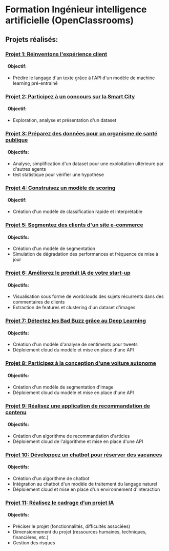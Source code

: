 # Formation Ingénieur intelligence artificielle (OpenClassrooms)

## Projets réalisés:
### [Projet 1: Réinventons l'expérience client](https://github.com/20-100-oc/OC_P01)
#### &ensp;Objectif: 
- Prédire le langage d'un texte grâce à l'API d'un modèle de machine learning pré-entrainé

### [Projet 2: Participez à un concours sur la Smart City](https://github.com/20-100-oc/OC_P02)
#### &ensp;Objectif: 
- Exploration, analyse et présentation d'un dataset

### [Projet 3: Préparez des données pour un organisme de santé publique](https://github.com/20-100-oc/OC_P03)
#### &ensp;Objectifs: 
- Analyse, simplification d'un dataset pour une exploitation ultérieure par d'autres agents
- test statistique pour vérifier une hypothèse

### [Projet 4: Construisez un modèle de scoring](https://github.com/20-100-oc/OC_P04)
#### &ensp;Objectif: 
- Création d'un modèle de classification rapide et interprétable

### [Projet 5: Segmentez des clients d'un site e-commerce](https://github.com/20-100-oc/OC_P05)
#### &ensp;Objectifs: 
- Création d'un modèle de segmentation
- Simulation de dégradation des performances et fréquence de mise à jour

### [Projet 6: Améliorez le produit IA de votre start-up](https://github.com/20-100-oc/OC_PO6)
#### &ensp;Objectifs: 
- Visualisation sous forme de wordclouds des sujets récurrents dans des commentaires de clients
- Extraction de features et clustering d'un dataset d'images

### [Projet 7: Détectez les Bad Buzz grâce au Deep Learning](https://github.com/20-100-oc/OC_P07)
#### &ensp;Objectifs: 
- Création d'un modèle d'analyse de sentiments pour tweets
- Déploiement cloud du modèle et mise en place d'une API

### [Projet 8: Participez à la conception d'une voiture autonome](https://github.com/20-100-oc/OC_P08)
#### &ensp;Objectifs: 
- Création d'un modèle de segmentation d'image
- Déploiement cloud du modèle et mise en place d'une API

### [Projet 9: Réalisez une application de recommandation de contenu](https://github.com/20-100-oc/OC_P09)
#### &ensp;Objectifs: 
- Création d'un algorithme de recommandation d'articles
- Déploiement cloud de l'algorithme et mise en place d'une API

### [Projet 10: Développez un chatbot pour réserver des vacances](https://github.com/20-100-oc/OC_P10)
#### &ensp;Objectifs: 
- Création d'un algorithme de chatbot
- Intégration au chatbot d'un modèle de traitement du langage naturel
- Déploiement cloud et mise en place d'un environnement d'interaction

### [Projet 11: Réalisez le cadrage d’un projet IA](https://github.com/20-100-oc/OC_P11)
#### &ensp;Objectifs: 
- Préciser le projet (fonctionnalités, difficultés associées)
- Dimensionnement du projet (ressources humaines, techniques, financières, etc.)
- Gestion des risques
